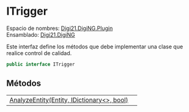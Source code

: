 # ITrigger

Espacio de nombres: [Digi21.DigiNG.Plugin](../../../)  
Ensamblado: [Digi21.DigiNG](../../../../digi21.diging/)

Este interfaz define los métodos que debe implementar una clase que realice control de calidad.

```csharp
public interface ITrigger
```

## Métodos

|  |  |
| :--- | :--- |
| [AnalyzeEntity\(Entity, IDictionary&lt;&gt;, bool\)](metodos/analyzeentity.md) |  |

